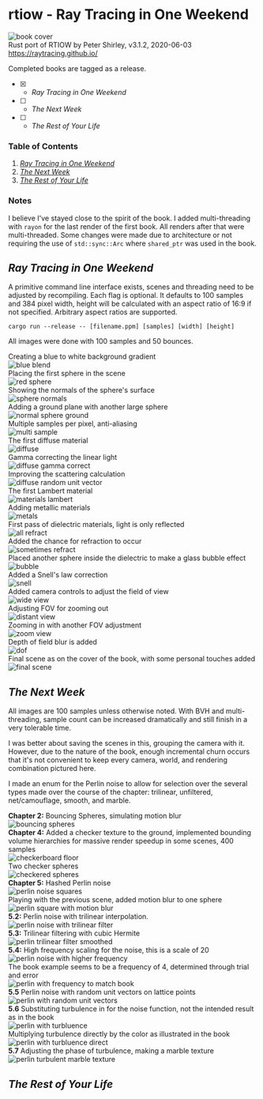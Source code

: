 # rtiow - Ray Tracing in One Weekend

![book cover](img/first/18-final-scene.jpg)  
Rust port of RTIOW by Peter Shirley, v3.1.2, 2020-06-03  
https://raytracing.github.io/

Completed books are tagged as a release.

- [x] - *Ray Tracing in One Weekend*
- [ ] - *The Next Week*
- [ ] - *The Rest of Your Life*

### Table of Contents
1. [*Ray Tracing in One Weekend*](#oneweekend)
2. [*The Next Week*](#nextweek)
3. [*The Rest of Your Life*](#restofyourlife)

### Notes

I believe I've stayed close to the spirit of the book. I added multi-threading
with `rayon` for the last render of the first book. All renders after that were
multi-threaded. Some changes were made due to architecture or not requiring the
use of `std::sync::Arc` where `shared_ptr` was used in the book.

<a name="oneweekend"></a>
## *Ray Tracing in One Weekend*

A primitive command line interface exists, scenes and threading need to be
adjusted by recompiling. Each flag is optional. It defaults to 100 samples and
384 pixel width, height will be calculated with an aspect ratio of 16:9 if not
specified. Arbitrary aspect ratios are supported.

```
cargo run --release -- [filename.ppm] [samples] [width] [height]
```

All images were done with 100 samples and 50 bounces.

Creating a blue to white background gradient  
![blue blend](img/first/00-blue-blend.jpg)  
Placing the first sphere in the scene  
![red sphere](img/first/01-red-sphere.jpg)  
Showing the normals of the sphere's surface  
![sphere normals](img/first/02-sphere-normals.jpg)  
Adding a ground plane with another large sphere  
![normal sphere ground](img/first/03-normal-sphere-ground.jpg)  
Multiple samples per pixel, anti-aliasing  
![multi sample](img/first/04-multi-sample.jpg)  
The first diffuse material  
![diffuse](img/first/05-diffuse.jpg)  
Gamma correcting the linear light  
![diffuse gamma correct](img/first/06-diffuse-gamma-correct.jpg)  
Improving the scattering calculation  
![diffuse random unit vector](img/first/07-diffuse-random-unit-vector.jpg)  
The first Lambert material  
![materials lambert](img/first/08-materials-lambert.jpg)  
Adding metallic materials  
![metals](img/first/09-metals.jpg)  
First pass of dielectric materials, light is only reflected  
![all refract](img/first/10-all-refract.jpg)  
Added the chance for refraction to occur  
![sometimes refract](img/first/11-sometimes-refract.jpg)  
Placed another sphere inside the dielectric to make a glass bubble effect  
![bubble](img/first/12-bubble.jpg)  
Added a Snell's law correction  
![snell](img/first/13-snell.jpg)  
Added camera controls to adjust the field of view  
![wide view](img/first/14-wide-view.jpg)  
Adjusting FOV for zooming out  
![distant view](img/first/15-distant-view.jpg)  
Zooming in with another FOV adjustment  
![zoom view](img/first/16-zoom-view.jpg)  
Depth of field blur is added  
![dof](img/first/17-dof.jpg)  
Final scene as on the cover of the book, with some personal touches added  
![final scene](img/first/18-final-scene.jpg)  


<a name="nextweek"></a>
## *The Next Week*

All images are 100 samples unless otherwise noted. With BVH and multi-threading,
sample count can be increased dramatically and still finish in a very tolerable
time.

I was better about saving the scenes in this, grouping the camera with it.
However, due to the nature of the book, enough incremental churn occurs that
it's not convenient to keep every camera, world, and rendering combination
pictured here.

I made an enum for the Perlin noise to allow for selection over the several
types made over the course of the chapter: trilinear, unfiltered,
net/camouflage, smooth, and marble.

**Chapter 2:** Bouncing Spheres, simulating motion blur  
![bouncing spheres](img/second/00-bouncing-spheres.jpg)  
**Chapter 4:** Added a checker texture to the ground, implemented bounding
volume hierarchies for massive render speedup in some scenes, 400 samples  
![checkerboard floor](img/second/01-checker-world.jpg)  
Two checker spheres  
![checkered spheres](img/second/02-checker-spheres.jpg)  
**Chapter 5:** Hashed Perlin noise  
![perlin noise squares](img/second/03-perlin-spheres.jpg)  
Playing with the previous scene, added motion blur to one sphere  
![perlin square with motion blur](img/second/04-perlin-spheres-motion.jpg)  
**5.2:** Perlin noise with trilinear interpolation.  
![perlin noise with trilinear filter](img/second/05-trilinear.jpg)  
**5.3:** Trilinear filtering with cubic Hermite  
![perlin trilinear filter smoothed](img/second/06-hermitian-smoothing.jpg)  
**5.4:** High frequency scaling for the noise, this is a scale of 20  
![perlin noise with higher frequency](img/second/07-frequency-scale-20.jpg)  
The book example seems to be a frequency of 4, determined through trial and
error  
![perlin with frequency to match book](img/second/08-frequency-scale-04.jpg)  
**5.5** Perlin noise with random unit vectors on lattice points  
![perlin with random unit vectors](img/second/09-random-vectors-lattice-points.jpg)  
**5.6** Substituting turbulence in for the noise function, not the intended
result as in the book  
![perlin with turbluence](img/second/10-turbulence-substitution.jpg)  
Multiplying turbulence directly by the color as illustrated in the book  
![perlin with turbluence direct](img/second/11-turbulence-direct.jpg)  
**5.7** Adjusting the phase of turbulence, making a marble texture  
![perlin turbulent marble texture](img/second/12-marbled-texture.jpg)  


<a name="restofyourlife"></a>
## *The Rest of Your Life*

